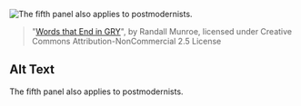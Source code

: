 ![The fifth panel also applies to postmodernists.](https://imgs.xkcd.com/comics/words_that_end_in_gry.png)
> "[Words that End in GRY](https://xkcd.com/169/)", by Randall Munroe, licensed under Creative Commons Attribution-NonCommercial 2.5 License

## Alt Text
The fifth panel also applies to postmodernists.
